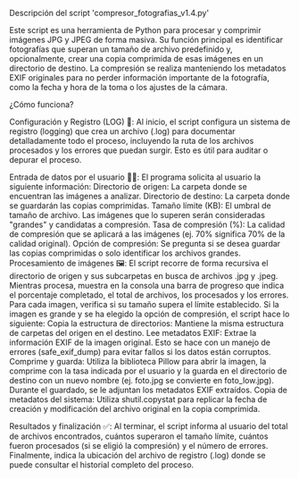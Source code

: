Descripción del script 'compresor_fotografias_v1.4.py'

Este script es una herramienta de Python para procesar y comprimir imágenes JPG y JPEG de forma masiva. Su función principal es identificar fotografías que superan un tamaño de archivo predefinido y, opcionalmente, crear una copia comprimida de esas imágenes en un directorio de destino. La compresión se realiza manteniendo los metadatos EXIF originales para no perder información importante de la fotografía, como la fecha y hora de la toma o los ajustes de la cámara.

¿Cómo funciona?

Configuración y Registro (LOG) 📝: Al inicio, el script configura un sistema de registro (logging) que crea un archivo (.log) para documentar detalladamente todo el proceso, incluyendo la ruta de los archivos procesados y los errores que puedan surgir. Esto es útil para auditar o depurar el proceso.

   Entrada de datos por el usuario 🧑‍💻: El programa solicita al usuario la siguiente información:
      Directorio de origen: La carpeta donde se encuentran las imágenes a analizar.
      Directorio de destino: La carpeta donde se guardarán las copias comprimidas.
      Tamaño límite (KB): El umbral de tamaño de archivo. Las imágenes que lo superen serán consideradas "grandes" y candidatas a compresión.
      Tasa de compresión (%): La calidad de compresión que se aplicará a las imágenes (ej. 70% significa 70% de la calidad original).
        Opción de compresión: Se pregunta si se desea guardar las copias comprimidas o solo identificar los archivos grandes.
    Procesamiento de imágenes 🖼️:
        El script recorre de forma recursiva el directorio de origen y sus subcarpetas en busca de archivos .jpg y .jpeg.
        Mientras procesa, muestra en la consola una barra de progreso que indica el porcentaje completado, el total de archivos, los procesados y los errores.
        Para cada imagen, verifica si su tamaño supera el límite establecido.
        Si la imagen es grande y se ha elegido la opción de compresión, el script hace lo siguiente:
            Copia la estructura de directorios: Mantiene la misma estructura de carpetas del origen en el destino.
            Lee metadatos EXIF: Extrae la información EXIF de la imagen original. Esto se hace con un manejo de errores (safe_exif_dump) para evitar fallos si los datos están corruptos.
            Comprime y guarda: Utiliza la biblioteca Pillow para abrir la imagen, la comprime con la tasa indicada por el usuario y la guarda en el directorio de destino con un nuevo nombre (ej. foto.jpg se convierte en foto_low.jpg). Durante el guardado, se le adjuntan los metadatos EXIF extraídos.
            Copia de metadatos del sistema: Utiliza shutil.copystat para replicar la fecha de creación y modificación del archivo original en la copia comprimida.

Resultados y finalización ✅: Al terminar, el script informa al usuario del total de archivos encontrados, cuántos superaron el tamaño límite, cuántos fueron procesados (si se eligió la compresión) y el número de errores. Finalmente, indica la ubicación del archivo de registro (.log) donde se puede consultar el historial completo del proceso.
